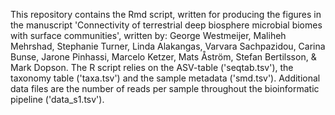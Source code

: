 This repository contains the Rmd script, written for producing the figures in the manuscript 'Connectivity of terrestrial deep biosphere microbial biomes with surface communities', written by: George Westmeijer, Maliheh Mehrshad, Stephanie Turner, Linda Alakangas, Varvara Sachpazidou, Carina Bunse, Jarone Pinhassi, Marcelo Ketzer, Mats Åström, Stefan Bertilsson, & Mark Dopson. The R script relies on the ASV-table ('seqtab.tsv'), the taxonomy table ('taxa.tsv') and the sample metadata ('smd.tsv'). Additional data files are the number of reads per sample throughout the bioinformatic pipeline ('data_s1.tsv').